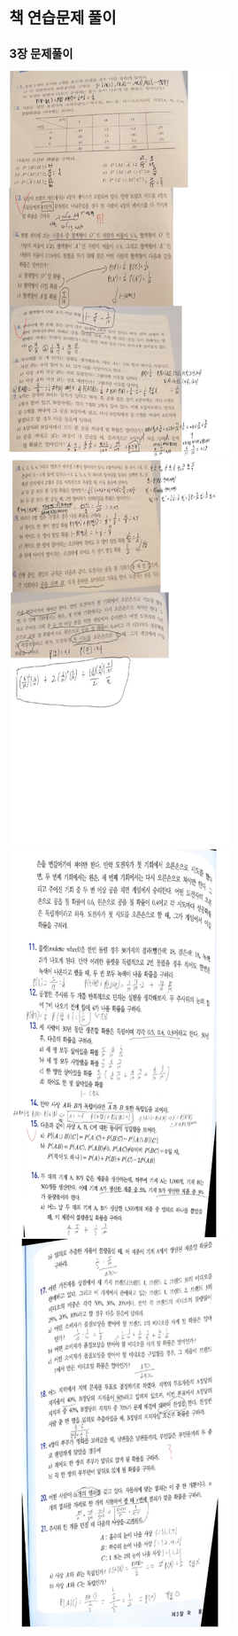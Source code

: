 # 책 연습문제 풀이 

## 3장 문제풀이

<img src="./pic/3장 문제-1.jpg" width="400px" height="700px"></img> <br>
<img src="./pic/3장 문제-2.jpg" width="400px" height="700px"></img> <br>
<img src="./pic/3장 문제-3.jpg" width="400px" height="700px"></img> <br>
<img src="./pic/3장 문제-4.jpg" width="400px" height="700px"></img> <br>

